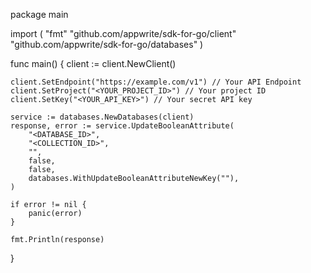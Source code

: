 package main

import (
    "fmt"
    "github.com/appwrite/sdk-for-go/client"
    "github.com/appwrite/sdk-for-go/databases"
)

func main() {
    client := client.NewClient()

    client.SetEndpoint("https://example.com/v1") // Your API Endpoint
    client.SetProject("<YOUR_PROJECT_ID>") // Your project ID
    client.SetKey("<YOUR_API_KEY>") // Your secret API key

    service := databases.NewDatabases(client)
    response, error := service.UpdateBooleanAttribute(
        "<DATABASE_ID>",
        "<COLLECTION_ID>",
        "",
        false,
        false,
        databases.WithUpdateBooleanAttributeNewKey(""),
    )

    if error != nil {
        panic(error)
    }

    fmt.Println(response)
}
